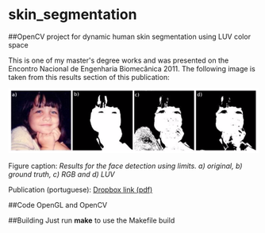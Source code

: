 # skin_segmentation
##OpenCV project for dynamic human skin segmentation using LUV color space

This is one of my master's degree works and was presented on the Encontro Nacional de Engenharia Biomecânica 2011.
The following image is taken from this results section of this publication:

![A article](images/article_result.png?raw=true "Article result")

Figure caption: _Results for the face detection using limits. a) original, b) ground truth, c) RGB and d) LUV_


Publication (portuguese):
[Dropbox link (pdf)](https://www.dropbox.com/s/p2uftz1rztps1dk/SegmentacaoPeleDinamica-ENEBI2011.pdf)

##Code
OpenGL and OpenCV

##Building
Just run **make** to use the Makefile build
